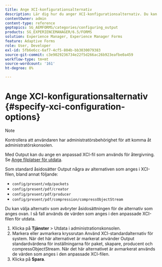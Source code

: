 ```yaml
---
title: Ange XCI-konfigurationsalternativ
description: Lär dig hur du anger XCI-konfigurationsalternativ. Du kan ange anpassade XCI-filvärden för adaptiv form så att de kan användas vid formuläråtergivning.
contentOwner: admin
content-type: reference
geptopics: SG_AEMFORMS/categories/configuring_output
products: SG_EXPERIENCEMANAGER/6.5/FORMS
solution: Experience Manager, Experience Manager Forms
feature: Adaptive Forms
role: User, Developer
exl-id: 5fb6e6cc-6af7-4cf5-804b-bb3030079383
source-git-commit: c3e9029236734e22f5d266ac26b923eafbe0a459
workflow-type: tm+mt
source-wordcount: '161'
ht-degree: 0%

---
```


# Ange XCI-konfigurationsalternativ {#specify-xci-configuration-options}

>[!NOTE]
> 
> Kontrollera att användaren har administratörsbehörighet för att komma åt administratörskonsolen.

Med Output kan du ange en anpassad XCI-fil som används för återgivning. Se [Ange filplatser för utdata](/help/forms/using/admin-help/specify-file-locations-output.md#specify-file-locations-for-output).

Som standard åsidosätter Output några av alternativen som anges i XCI-filen, bland annat följande:

* `config/present/xdp/packets`
* `config/present/pdf/creator`
* `config/present/pdf/producer`
* `config/present/pdf/compression/compressObjectStream`

Du kan välja alternativ som avbryter åsidosättningen för de alternativ som anges ovan. I så fall används de värden som anges i den anpassade XCI-filen för utdata.

1. Klicka på **Tjänster** > Utdata i administrationskonsolen.
1. Markera eller avmarkera kryssrutan Använd XCI-standardalternativ för system. När det här alternativet är markerat använder Output standardvärdena för inställningarna för paket, skapare, producent och compressObjectStream. När det här alternativet är avmarkerat används de värden som anges i den anpassade XCI-filen.
1. Klicka på **Spara**.
